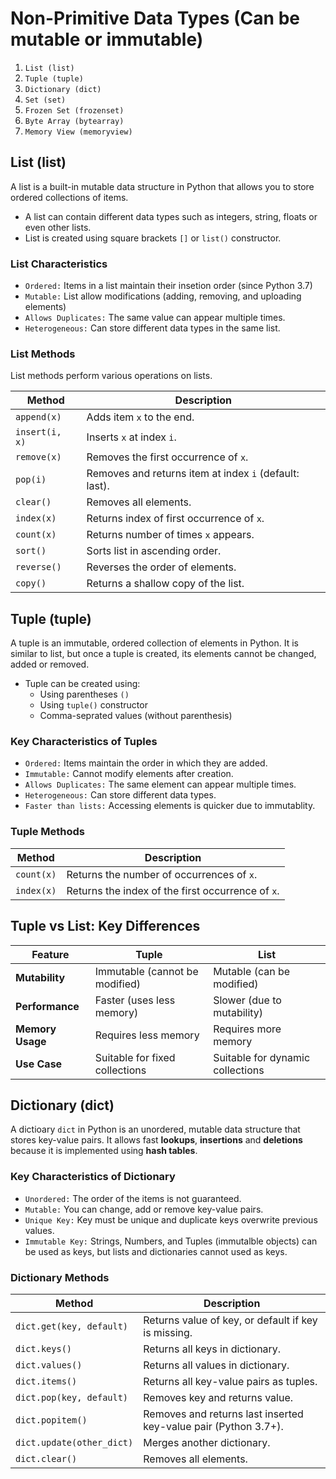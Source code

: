 # Non-Primitive Data Types (Can be mutable or immutable)

1. `List (list)`
2. `Tuple (tuple)`
3. `Dictionary (dict)`
4. `Set (set)`
5. `Frozen Set (frozenset)`
6. `Byte Array (bytearray)`
7. `Memory View (memoryview)`

## List (list)

A list is a built-in mutable data structure in Python that allows you to store ordered collections of items.

- A list can contain different data types such as integers, string, floats or even other lists.
- List is created using square brackets `[]` or `list()` constructor.

### List Characteristics

- `Ordered:` Items in a list maintain their insetion order (since Python 3.7)
- `Mutable:` List allow modifications (adding, removing, and uploading elements)
- `Allows Duplicates:` The same value can appear multiple times.
- `Heterogeneous:` Can store different data types in the same list.

### List Methods

List methods perform various operations on lists.

| Method         | Description                                            |
| -------------- | ------------------------------------------------------ |
| `append(x)`    | Adds item `x` to the end.                              |
| `insert(i, x)` | Inserts `x` at index `i`.                              |
| `remove(x)`    | Removes the first occurrence of `x`.                   |
| `pop(i)`       | Removes and returns item at index `i` (default: last). |
| `clear()`      | Removes all elements.                                  |
| `index(x)`     | Returns index of first occurrence of `x`.              |
| `count(x)`     | Returns number of times `x` appears.                   |
| `sort()`       | Sorts list in ascending order.                         |
| `reverse()`    | Reverses the order of elements.                        |
| `copy()`       | Returns a shallow copy of the list.                    |

## Tuple (tuple)

A tuple is an immutable, ordered collection of elements in Python. It is similar to list, but once a tuple is created, its elements cannot be changed, added or removed.

- Tuple can be created using:
  - Using parentheses `()`
  - Using `tuple()` constructor
  - Comma-seprated values (without parenthesis)

### Key Characteristics of Tuples

- `Ordered:` Items maintain the order in which they are added.
- `Immutable:` Cannot modify elements after creation.
- `Allows Duplicates:` The same element can appear multiple times.
- `Heterogeneous:` Can store different data types.
- `Faster than lists:` Accessing elements is quicker due to immutablity.

### Tuple Methods

| Method     | Description                                       |
| ---------- | ------------------------------------------------- |
| `count(x)` | Returns the number of occurrences of `x`.         |
| `index(x)` | Returns the index of the first occurrence of `x`. |

## Tuple vs List: Key Differences

| Feature          | Tuple                          | List                             |
| ---------------- | ------------------------------ | -------------------------------- |
| **Mutability**   | Immutable (cannot be modified) | Mutable (can be modified)        |
| **Performance**  | Faster (uses less memory)      | Slower (due to mutability)       |
| **Memory Usage** | Requires less memory           | Requires more memory             |
| **Use Case**     | Suitable for fixed collections | Suitable for dynamic collections |

## Dictionary (dict)

A dictioary `dict` in Python is an unordered, mutable data structure that stores key-value pairs. It allows fast **lookups**, **insertions** and **deletions** because it is implemented using **hash tables**.

### Key Characteristics of Dictionary

- `Unordered:` The order of the items is not guaranteed.
- `Mutable:` You can change, add or remove key-value pairs.
- `Unique Key:` Key must be unique and duplicate keys overwrite previous values.
- `Immutable Key:` Strings, Numbers, and Tuples (immutalble objects) can be used as keys, but lists and dictionaries cannot used as keys.

### Dictionary Methods

| Method                    | Description                                                     |
| ------------------------- | --------------------------------------------------------------- |
| `dict.get(key, default)`  | Returns value of key, or default if key is missing.             |
| `dict.keys()`             | Returns all keys in dictionary.                                 |
| `dict.values()`           | Returns all values in dictionary.                               |
| `dict.items()`            | Returns all key-value pairs as tuples.                          |
| `dict.pop(key, default)`  | Removes key and returns value.                                  |
| `dict.popitem()`          | Removes and returns last inserted key-value pair (Python 3.7+). |
| `dict.update(other_dict)` | Merges another dictionary.                                      |
| `dict.clear()`            | Removes all elements.                                           |
